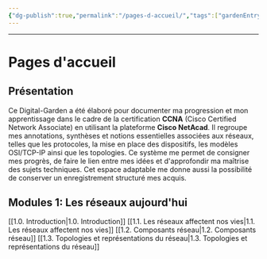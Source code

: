 ```yaml
---
{"dg-publish":true,"permalink":"/pages-d-accueil/","tags":["gardenEntry"]}
---
```


---
# Pages d'accueil

## Présentation
Ce Digital-Garden a été élaboré pour documenter ma progression et mon apprentissage dans le cadre de la certification **CCNA** (Cisco Certified Network Associate) en utilisant la plateforme **Cisco NetAcad**. 
Il regroupe mes annotations, synthèses et notions essentielles associées aux réseaux, telles que les protocoles, la mise en place des dispositifs, les modèles OSI/TCP-IP ainsi que les topologies. 
Ce système me permet de consigner mes progrès, de faire le lien entre mes idées et d'approfondir ma maîtrise des sujets techniques. Cet espace adaptable me donne aussi la possibilité de conserver un enregistrement structuré mes acquis.
## Modules 1: Les réseaux aujourd'hui
[[1.0. Introduction\|1.0. Introduction]]
[[1.1. Les réseaux affectent nos vies\|1.1. Les réseaux affectent nos vies]]
[[1.2. Composants réseau\|1.2. Composants réseau]]
[[1.3. Topologies et représentations du réseau\|1.3. Topologies et représentations du réseau]]
